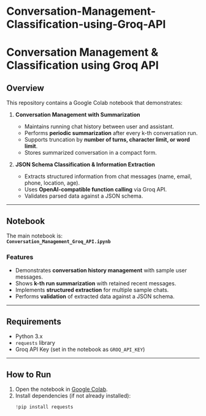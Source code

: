 # Conversation-Management-Classification-using-Groq-API
# Conversation Management & Classification using Groq API

## Overview
This repository contains a Google Colab notebook that demonstrates:

1. **Conversation Management with Summarization**  
   - Maintains running chat history between user and assistant.
   - Performs **periodic summarization** after every k-th conversation run.
   - Supports truncation by **number of turns, character limit, or word limit**.
   - Stores summarized conversation in a compact form.

2. **JSON Schema Classification & Information Extraction**  
   - Extracts structured information from chat messages (name, email, phone, location, age).  
   - Uses **OpenAI-compatible function calling** via Groq API.  
   - Validates parsed data against a JSON schema.

---

## Notebook
The main notebook is:  
**`Conversation_Management_Groq_API.ipynb`**  

### Features
- Demonstrates **conversation history management** with sample user messages.
- Shows **k-th run summarization** with retained recent messages.
- Implements **structured extraction** for multiple sample chats.
- Performs **validation** of extracted data against a JSON schema.

---

## Requirements
- Python 3.x
- `requests` library
- Groq API Key (set in the notebook as `GROQ_API_KEY`)

---

## How to Run
1. Open the notebook in [Google Colab](https://colab.research.google.com/).  
2. Install dependencies (if not already installed):
   ```python
   !pip install requests
